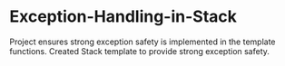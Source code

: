 # Exception-Handling-in-Stack
Project ensures strong exception safety is implemented in the template functions. Created Stack template to provide strong exception safety.
